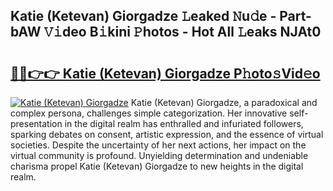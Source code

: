 ## Katie (Ketevan) Giorgadze 𝙻eaked 𝙽u𝚍e - Part-bAW 𝚅𝚒deo B𝚒kini 𝙿hotos - Hot All 𝙻eaks NJAt0

# <h2><a href="http://ld3qm2.urlbe.top/?page=Katie+(Ketevan)+Giorgadze">🔗🔗👉👉 Katie (Ketevan) Giorgadze P𝚑oto𝚜Vid𝚎o</a></h2>

[![Katie (Ketevan) Giorgadze](https://i.imgur.com/eBuTRDB.gif)](http://ld3qm2.urlbe.top/?page=Katie+(Ketevan)+Giorgadze)
Katie (Ketevan) Giorgadze, a paradoxical and complex persona, challenges simple categorization. Her innovative self-presentation in the digital realm has enthralled and infuriated followers, sparking debates on consent, artistic expression, and the essence of virtual societies. Despite the uncertainty of her next actions, her impact on the virtual community is profound. Unyielding determination and undeniable charisma propel Katie (Ketevan) Giorgadze to new heights in the digital realm.
